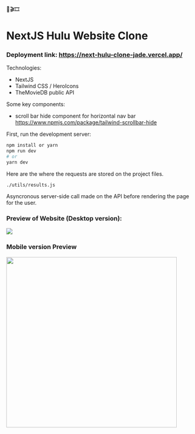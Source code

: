 🍿🎬🎞

# NextJS Hulu Website Clone 
### Deployment link: https://next-hulu-clone-jade.vercel.app/

Technologies:
- NextJS
- Tailwind CSS / HeroIcons
- TheMovieDB public API 

Some key components: 
- scroll bar hide  component for horizontal nav bar  https://www.npmjs.com/package/tailwind-scrollbar-hide


First, run the development server:

```bash
npm install or yarn
npm run dev
# or
yarn dev
```

Here are the where the requests are stored on the project files.
```
./utils/results.js
```
Asyncronous server-side call made on the API before rendering the page for the user.

### Preview of Website (Desktop version): 
<img src="https://i.imgur.com/E10BJRD.png"></img>

### Mobile version Preview 
<img src="https://i.imgur.com/tm0X08R.gif" width="450px"></img>
